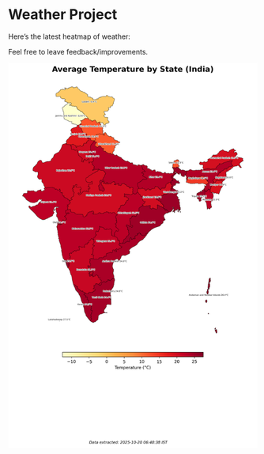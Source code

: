 # Weather Project

Here’s the latest heatmap of weather:

Feel free to leave feedback/improvements.

![India Heatmap](docs/assets/india_heatmap.png?v=F58C10)
